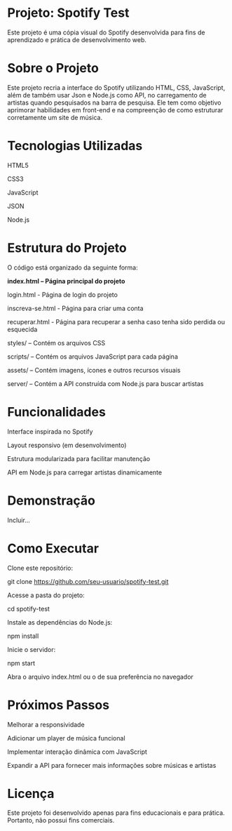 # Projeto: Spotify Test 

Este projeto é uma cópia visual do Spotify desenvolvida para fins de aprendizado e prática de desenvolvimento web.


# Sobre o Projeto

Este projeto recria a interface do Spotify utilizando HTML, CSS, JavaScript, além de também usar Json e Node.js como API, no carregamento de artistas quando pesquisados na barra de pesquisa. Ele tem como objetivo aprimorar habilidades em front-end e na compreenção de como  estruturar corretamente um site de música.


# Tecnologias Utilizadas

HTML5

CSS3

JavaScript

JSON

Node.js 


# Estrutura do Projeto

O código está organizado da seguinte forma:

**index.html – Página principal do projeto**

login.html - Página de login do projeto

inscreva-se.html - Página para criar uma conta 

recuperar.html - Página para recuperar a senha caso tenha sido perdida ou esquecida

styles/ – Contém os arquivos CSS

scripts/ – Contém os arquivos JavaScript para cada página

assets/ – Contém imagens, ícones e outros recursos visuais

server/ – Contém a API construída com Node.js para buscar artistas


# Funcionalidades

Interface inspirada no Spotify

Layout responsivo (em desenvolvimento)

Estrutura modularizada para facilitar manutenção

API em Node.js para carregar artistas dinamicamente

# Demonstração

Incluir...


# Como Executar

Clone este repositório:

git clone https://github.com/seu-usuario/spotify-test.git

Acesse a pasta do projeto:

cd spotify-test

Instale as dependências do Node.js:

npm install

Inicie o servidor:

npm start

Abra o arquivo index.html ou o de sua preferência no navegador




# Próximos Passos

Melhorar a responsividade

Adicionar um player de música funcional

Implementar interação dinâmica com JavaScript

Expandir a API para fornecer mais informações sobre músicas e artistas


# Licença

Este projeto foi desenvolvido apenas para fins educacionais e para prática. Portanto, não possui fins comerciais.

